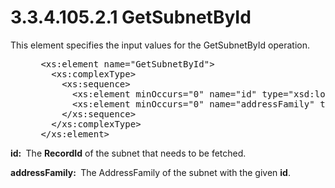 <html dir="LTR" xmlns:mshelp="http://msdn.microsoft.com/mshelp" xmlns:ddue="http://ddue.schemas.microsoft.com/authoring/2003/5" xmlns:xlink="http://www.w3.org/1999/xlink" xmlns:tool="http://www.microsoft.com/tooltip">
 <body>
 <div id="header">
 <h1 class="heading">3.3.4.105.2.1 GetSubnetById</h1>
 </div>
 <div id="mainSection">
 <div id="mainBody">
 <div id="allHistory" class="saveHistory"></div>
 <div id="sectionSection0" class="section" name="collapseableSection">
 

<p>This element specifies the input values for the
GetSubnetById operation.</p>

<dl>
<dd>
<div><pre> &lt;xs:element name=&quot;GetSubnetById&quot;&gt;
   &lt;xs:complexType&gt;
     &lt;xs:sequence&gt;
       &lt;xs:element minOccurs=&quot;0&quot; name=&quot;id&quot; type=&quot;xsd:long&quot; /&gt;
       &lt;xs:element minOccurs=&quot;0&quot; name=&quot;addressFamily&quot; type=&quot;syssock:AddressFamily&quot; /&gt;
     &lt;/xs:sequence&gt;
   &lt;/xs:complexType&gt;
 &lt;/xs:element&gt;
</pre></div>
</dd></dl>

<p><b>id: </b> The <b>RecordId</b> of the subnet that
needs to be fetched.</p>

<p><b>addressFamily: </b> The AddressFamily of the
subnet with the given <b>id</b>.</p>


 </div>
 </div>
 </div>
 </body>
</html>